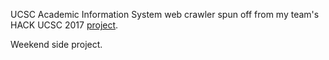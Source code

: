 UCSC Academic Information System web crawler spun off from my team's HACK UCSC
2017 [project](https://github.com/natanlao/bookslug).

Weekend side project.
